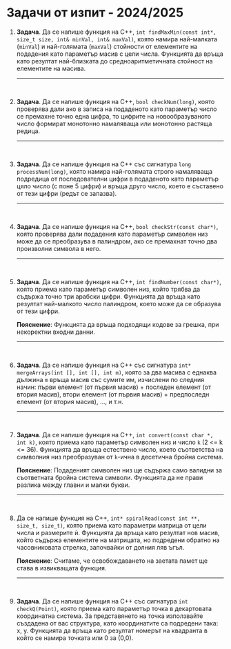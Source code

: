# Задачи от изпит - 2024/2025

1. **Задача**. Да се напише функция на C++, `int findMaxMin(const int*, size_t size, int& minVal, int& maxVal)`, която намира най-малката (`minVal`) и най-голямата (`maxVal`) стойности от елементите на подадения като параметър масив с цели числа. Функцията да връща като резултат най-близката до средноаритметичната стойност на елементите на масива.

    ***

<br>

2. **Задача**. Да се напише функция на C++, `bool checkNum(long)`, която проверява дали ако в записа на подаденото като параметър число се премахне точно една цифра, то цифрите на новообразуваното число формират монотонно намаляваща или монотонно растяща редица.

    ***

<br>

3. **Задача**. Да се напише функция на С++ със сигнатура `long processNum(long)`, която намира най-голямата строго намаляваща подредица от последователни цифри в подаденото като параметър цяло число (с поне 5 цифри) и връща друго число, което е съставено от тези цифри (редът се запазва).

    ***

<br>

4. **Задача**. Да се напише функция на C++, `bool checkStr(const char*)`, която проверява дали подадения като параметър символен низ може да се преобразува в палиндром, ако се премахнат точно два произволни символа в него.

    ***

<br>

5. **Задача**. Да се напише функция на C++, `int findNumber(const char*)`, която приема като параметър символен низ, който трябва да съдържа точно три арабски цифри. Функцията да връща като резултат най-малкото число палиндром, което може да се образува от тези цифри.

    **Пояснение**: Функцията да връща подходящи кодове за грешка, при некоректни входни данни.

    ***

<br>

6. **Задача**. Да се напише функция на С++ със сигнатура `int* mergeArrays(int [], int [], int m)`, която за два масива с еднаква дължина `m` връща масив със сумите им, изчислени по следния начин: първи елемент (от първия масив) + последен елемент (от втория масив), втори елемент (от първия масив) + предпоследн елемент (от втория масив), ..., и т.н.

    ***

<br>

7. **Задача**. Да се напише функция на C++, `int convert(const char *, int k)`, която приема като параметър символен низ и число `k` (2 <= k <= 36). Функцията да връща естествено число, което съответства на символния низ преобразуван от `k`-ична в десетична бройна система.

    **Пояснение**: Подаденият символен низ ще съдържа само валидни за съответната бройна система символи. Функцията да не прави разлика между главни и малки букви.

    ***

<br>

8. Да се напише функция на C++, `int* spiralRead(const int **, size_t, size_t)`, която приема като параметри матрица от цели числа и размерите ѝ. Функцията да връща като резултат нов масив, който съдържа елементите на матрицата, но подредени обратно на часовниковата стрелка, започвайки от долния ляв ъгъл.

    **Пояснение**: Считаме, че освобождаването на заетата памет ще става в извикващата функция.

    ***

<br>

9. **Задача**. Да се напише функция на C++ със сигнатура `int checkQ(Point)`, която приема като параметър точка в декартовата координатна система. За представянето на точка използвайте създадена от вас структура, като координатите са подредени така: х, y. Функцията да връща като резултат номерът на квадранта в който се намира точката или 0 за (0,0).
